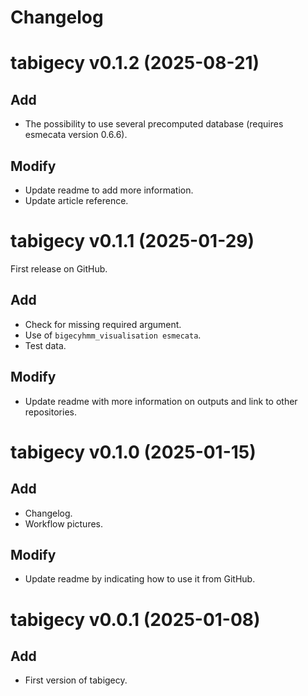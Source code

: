 # Changelog

# tabigecy v0.1.2 (2025-08-21)

## Add

* The possibility to use several precomputed database (requires esmecata version 0.6.6).

## Modify

* Update readme to add more information.
* Update article reference.

# tabigecy v0.1.1 (2025-01-29)

First release on GitHub.

## Add

* Check for missing required argument.
* Use of `bigecyhmm_visualisation esmecata`.
* Test data.

## Modify

* Update readme with more information on outputs and link to other repositories.

# tabigecy v0.1.0 (2025-01-15)

## Add

* Changelog.
* Workflow pictures.

## Modify

* Update readme by indicating how to use it from GitHub.

# tabigecy v0.0.1 (2025-01-08)

## Add

* First version of tabigecy.